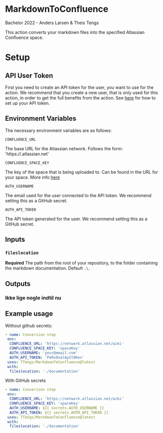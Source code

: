 # MarkdownToConfluence
Bachelor 2022 - Anders Larsen &amp; Theis Tengs

This action converts your markdown files into the specified Atlassian Confluence space.

# Setup
## API User Token
First you need to create an API token for the user, you want to use for the action. We recommend that you create a new user, that is only used for this action, in order to get the full benefits from the action. See [here](https://support.atlassian.com/atlassian-account/docs/manage-api-tokens-for-your-atlassian-account/) for how to set up your API token.

## Environment Variables
The necessary environment variables are as follows: 

`CONFLUENCE_URL`

The base URL for the Atlassian network. Follows the form: 'https://<your-network-name>.atlassian.net'

`CONFLUENCE_SPACE_KEY`

The key of the space that is being uploaded to. Can be found in the URL for your space. More info [here](https://confluence.atlassian.com/doc/space-keys-829076188.html)

`AUTH_USERNAME`
        
The email used for the user connected to the API token. We recommend setting this as a GitHub secret.
        
`AUTH_API_TOKEN`
        
The API token generated for the user. We recommend setting this as a GitHub secret.

## Inputs

### `fileslocation`

**Required** The path from the root of your repository, to the folder containing the markdown documentation. Default `.\`.

## Outputs

### Ikke lige nogle indtil nu

## Example usage

Without github secrets:
```yaml
- name: Conversion step
 env:
  CONFLUENCE_URL: 'https://network.atlassian.net/wiki'
  CONFLUENCE_SPACE_KEY: 'spaceKey'
  AUTH_USERNAME: 'your@email.com'
  AUTH_API_TOKEN: 'PeRsOnalApItOKen'
 uses: TTengs/MarkdownToConfluence@latest
 with:
  fileslocation: './documentation'
```
        
With GitHub secrets
```yaml
- name: Conversion step
 env:
  CONFLUENCE_URL: 'https://network.atlassian.net/wiki'
  CONFLUENCE_SPACE_KEY: 'spaceKey'
  AUTH_USERNAME: ${{ secrets.AUTH_USERNAME }}
  AUTH_API_TOKEN: ${{ secrets.AUTH_API_TOKEN }}
 uses: TTengs/MarkdownToConfluence@latest
 with:
  fileslocation: './documentation'
```
